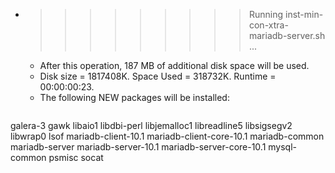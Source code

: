 * >>>>>>>>> Running inst-min-con-xtra-mariadb-server.sh ...
  * After this operation, 187 MB of additional disk space will be used.
  * Disk size = 1817408K. Space Used = 318732K. Runtime = 00:00:00:23.
  * The following NEW packages will be installed:
  ```bash
galera-3 gawk libaio1 libdbi-perl libjemalloc1
libreadline5 libsigsegv2 libwrap0 lsof mariadb-client-10.1
mariadb-client-core-10.1 mariadb-common mariadb-server mariadb-server-10.1 mariadb-server-core-10.1
mysql-common psmisc socat
  ```
